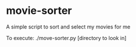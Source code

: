 # movie-sorter
A simple script to sort and select my movies for me


To execute: ./move-sorter.py [directory to look in]
